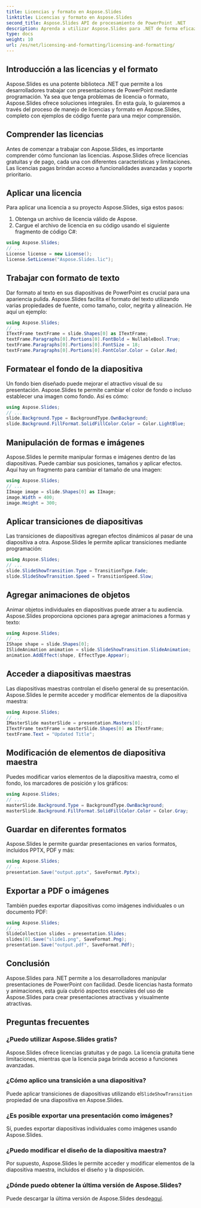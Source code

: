 ```yaml
---
title: Licencias y formato en Aspose.Slides
linktitle: Licencias y formato en Aspose.Slides
second_title: Aspose.Slides API de procesamiento de PowerPoint .NET
description: Aprenda a utilizar Aspose.Slides para .NET de forma eficaz, desde licencias hasta formato, animaciones y más. Cree presentaciones atractivas sin esfuerzo.
type: docs
weight: 10
url: /es/net/licensing-and-formatting/licensing-and-formatting/
---
```


## Introducción a las licencias y el formato

Aspose.Slides es una potente biblioteca .NET que permite a los desarrolladores trabajar con presentaciones de PowerPoint mediante programación. Ya sea que tenga problemas de licencia o formato, Aspose.Slides ofrece soluciones integrales. En esta guía, lo guiaremos a través del proceso de manejo de licencias y formato en Aspose.Slides, completo con ejemplos de código fuente para una mejor comprensión.

## Comprender las licencias

Antes de comenzar a trabajar con Aspose.Slides, es importante comprender cómo funcionan las licencias. Aspose.Slides ofrece licencias gratuitas y de pago, cada una con diferentes características y limitaciones. Las licencias pagas brindan acceso a funcionalidades avanzadas y soporte prioritario.

## Aplicar una licencia

Para aplicar una licencia a su proyecto Aspose.Slides, siga estos pasos:

1. Obtenga un archivo de licencia válido de Aspose.
2. Cargue el archivo de licencia en su código usando el siguiente fragmento de código C#:

```csharp
using Aspose.Slides;
// ...
License license = new License();
license.SetLicense("Aspose.Slides.lic");
```

## Trabajar con formato de texto

Dar formato al texto en sus diapositivas de PowerPoint es crucial para una apariencia pulida. Aspose.Slides facilita el formato del texto utilizando varias propiedades de fuente, como tamaño, color, negrita y alineación. He aquí un ejemplo:

```csharp
using Aspose.Slides;
// ...
ITextFrame textFrame = slide.Shapes[0] as ITextFrame;
textFrame.Paragraphs[0].Portions[0].FontBold = NullableBool.True;
textFrame.Paragraphs[0].Portions[0].FontSize = 18;
textFrame.Paragraphs[0].Portions[0].FontColor.Color = Color.Red;
```

## Formatear el fondo de la diapositiva

Un fondo bien diseñado puede mejorar el atractivo visual de su presentación. Aspose.Slides te permite cambiar el color de fondo o incluso establecer una imagen como fondo. Así es cómo:

```csharp
using Aspose.Slides;
// ...
slide.Background.Type = BackgroundType.OwnBackground;
slide.Background.FillFormat.SolidFillColor.Color = Color.LightBlue;
```

## Manipulación de formas e imágenes

Aspose.Slides le permite manipular formas e imágenes dentro de las diapositivas. Puede cambiar sus posiciones, tamaños y aplicar efectos. Aquí hay un fragmento para cambiar el tamaño de una imagen:

```csharp
using Aspose.Slides;
// ...
IImage image = slide.Shapes[0] as IImage;
image.Width = 400;
image.Height = 300;
```

## Aplicar transiciones de diapositivas

Las transiciones de diapositivas agregan efectos dinámicos al pasar de una diapositiva a otra. Aspose.Slides le permite aplicar transiciones mediante programación:

```csharp
using Aspose.Slides;
// ...
slide.SlideShowTransition.Type = TransitionType.Fade;
slide.SlideShowTransition.Speed = TransitionSpeed.Slow;
```

## Agregar animaciones de objetos

Animar objetos individuales en diapositivas puede atraer a tu audiencia. Aspose.Slides proporciona opciones para agregar animaciones a formas y texto:

```csharp
using Aspose.Slides;
// ...
IShape shape = slide.Shapes[0];
ISlideAnimation animation = slide.SlideShowTransition.SlideAnimation;
animation.AddEffect(shape, EffectType.Appear);
```

## Acceder a diapositivas maestras

Las diapositivas maestras controlan el diseño general de su presentación. Aspose.Slides le permite acceder y modificar elementos de la diapositiva maestra:

```csharp
using Aspose.Slides;
// ...
IMasterSlide masterSlide = presentation.Masters[0];
ITextFrame textFrame = masterSlide.Shapes[0] as ITextFrame;
textFrame.Text = "Updated Title";
```

## Modificación de elementos de diapositiva maestra

Puedes modificar varios elementos de la diapositiva maestra, como el fondo, los marcadores de posición y los gráficos:

```csharp
using Aspose.Slides;
// ...
masterSlide.Background.Type = BackgroundType.OwnBackground;
masterSlide.Background.FillFormat.SolidFillColor.Color = Color.Gray;
```

## Guardar en diferentes formatos

Aspose.Slides le permite guardar presentaciones en varios formatos, incluidos PPTX, PDF y más:

```csharp
using Aspose.Slides;
// ...
presentation.Save("output.pptx", SaveFormat.Pptx);
```

## Exportar a PDF o imágenes

También puedes exportar diapositivas como imágenes individuales o un documento PDF:

```csharp
using Aspose.Slides;
// ...
SlideCollection slides = presentation.Slides;
slides[0].Save("slide1.png", SaveFormat.Png);
presentation.Save("output.pdf", SaveFormat.Pdf);
```

## Conclusión

Aspose.Slides para .NET permite a los desarrolladores manipular presentaciones de PowerPoint con facilidad. Desde licencias hasta formato y animaciones, esta guía cubrió aspectos esenciales del uso de Aspose.Slides para crear presentaciones atractivas y visualmente atractivas.

## Preguntas frecuentes

### ¿Puedo utilizar Aspose.Slides gratis?

Aspose.Slides ofrece licencias gratuitas y de pago. La licencia gratuita tiene limitaciones, mientras que la licencia paga brinda acceso a funciones avanzadas.

### ¿Cómo aplico una transición a una diapositiva?

 Puede aplicar transiciones de diapositivas utilizando el`SlideShowTransition` propiedad de una diapositiva en Aspose.Slides.

### ¿Es posible exportar una presentación como imágenes?

Sí, puedes exportar diapositivas individuales como imágenes usando Aspose.Slides.

### ¿Puedo modificar el diseño de la diapositiva maestra?

Por supuesto, Aspose.Slides le permite acceder y modificar elementos de la diapositiva maestra, incluidos el diseño y la disposición.

### ¿Dónde puedo obtener la última versión de Aspose.Slides?

 Puede descargar la última versión de Aspose.Slides desde[aquí](https://releases.aspose.com/slides/net/).